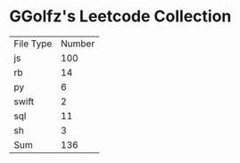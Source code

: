 # GGolfz's Leetcode Collection

<table><tr><td>File Type</td><td>Number</td></tr><tr><td>js</td><td>100</td></tr><tr><td>rb</td><td>14</td></tr><tr><td>py</td><td>6</td></tr><tr><td>swift</td><td>2</td></tr><tr><td>sql</td><td>11</td></tr><tr><td>sh</td><td>3</td></tr><tr><td>Sum</td><td>136</td></tr></table>